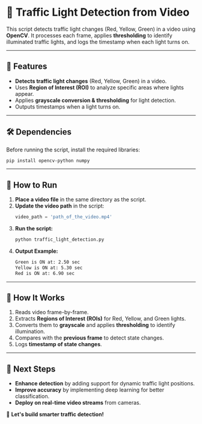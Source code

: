 # 🚦 Traffic Light Detection from Video

This script detects traffic light changes (Red, Yellow, Green) in a video using **OpenCV**. It processes each frame, applies **thresholding** to identify illuminated traffic lights, and logs the timestamp when each light turns on.

---

## 📌 Features
- **Detects traffic light changes** (Red, Yellow, Green) in a video.
- Uses **Region of Interest (ROI)** to analyze specific areas where lights appear.
- Applies **grayscale conversion & thresholding** for light detection.
- Outputs timestamps when a light turns on.

---

## 🛠 Dependencies
Before running the script, install the required libraries:
```sh
pip install opencv-python numpy
```
---

## 🚀 How to Run
1. **Place a video file** in the same directory as the script.
2. **Update the video path** in the script:
   ```python
   video_path = 'path_of_the_video.mp4'
   ```
3. **Run the script:**
   ```sh
   python traffic_light_detection.py
   ```
4. **Output Example:**
   ```sh
   Green is ON at: 2.50 sec
   Yellow is ON at: 5.30 sec
   Red is ON at: 6.90 sec
   ```

---

## 🎯 How It Works
1. Reads video frame-by-frame.
2. Extracts **Regions of Interest (ROIs)** for Red, Yellow, and Green lights.
3. Converts them to **grayscale** and applies **thresholding** to identify illumination.
4. Compares with the **previous frame** to detect state changes.
5. Logs **timestamp of state changes**.

---

## 📌 Next Steps
- **Enhance detection** by adding support for dynamic traffic light positions.
- **Improve accuracy** by implementing deep learning for better classification.
- **Deploy on real-time video streams** from cameras.

🚀 **Let's build smarter traffic detection!**

